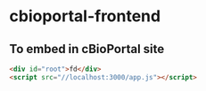 # cbioportal-frontend

## To embed in cBioPortal site

```html
<div id="root">fd</div>
<script src="//localhost:3000/app.js"></script>
```
